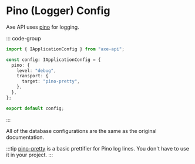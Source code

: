 # Pino (Logger) Config

Axe API uses [pino](https://getpino.io) for logging.

::: code-group

```ts [app/config.ts]
import { IApplicationConfig } from "axe-api";

const config: IApplicationConfig = {
  pino: {
    level: "debug",
    transport: {
      target: "pino-pretty",
    },
  },
};

export default config;
```

:::

All of the database configurations are the same as the original documentation.

:::tip
[pino-pretty](https://github.com/pinojs/pino-pretty) is a basic prettifier for Pino log lines. You don't have to use it in your project.
:::
